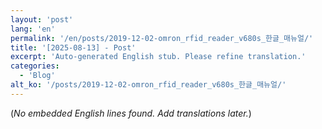 ```yaml
---
layout: 'post'
lang: 'en'
permalink: '/en/posts/2019-12-02-omron_rfid_reader_v680s_한글_매뉴얼/'
title: '[2025-08-13] - Post'
excerpt: 'Auto-generated English stub. Please refine translation.'
categories:
  - 'Blog'
alt_ko: '/posts/2019-12-02-omron_rfid_reader_v680s_한글_매뉴얼/'
---
```


(*No embedded English lines found. Add translations later.*)
